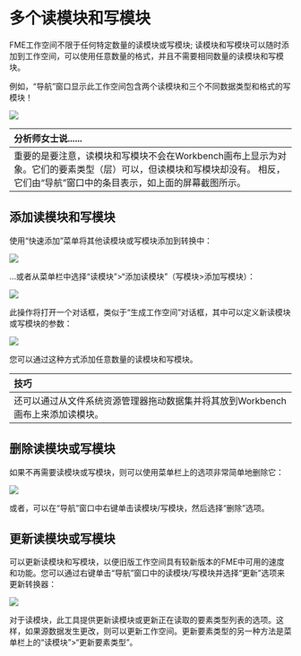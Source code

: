 # 多个读模块和写模块

FME工作空间不限于任何特定数量的读模块或写模块; 读模块和写模块可以随时添加到工作空间，可以使用任意数量的格式，并且不需要相同数量的读模块和写模块。

例如，“导航”窗口显示此工作空间包含两个读模块和三个不同数据类型和格式的写模块！

[![](../../.gitbook/assets/img3.009.multireaderswriters.png)](https://github.com/safesoftware/FMETraining/blob/Desktop-Basic-2018/DesktopBasic3WorkspaceDesign/Images/Img3.009.MultiReadersWriters.png)

|  分析师女士说...... |
| :--- |
|  重要的是要注意，读模块和写模块不会在Workbench画布上显示为对象。它们的要素类型（层）可以，但读模块和写模块却没有。  相反，它们由“导航”窗口中的条目表示，如上面的屏幕截图所示。 |

## 添加读模块和写模块

使用“快速添加”菜单将其他读模块或写模块添加到转换中：

[![](../../.gitbook/assets/img3.010.quickaddreader.png)](https://github.com/safesoftware/FMETraining/blob/Desktop-Basic-2018/DesktopBasic3WorkspaceDesign/Images/Img3.010.QuickAddReader.png)

...或者从菜单栏中选择“读模块”&gt;“添加读模块”（写模块&gt;添加写模块）：

[![](../../.gitbook/assets/img3.011.menureader.png)](https://github.com/safesoftware/FMETraining/blob/Desktop-Basic-2018/DesktopBasic3WorkspaceDesign/Images/Img3.011.MenuReader.png)

此操作将打开一个对话框，类似于“生成工作空间”对话框，其中可以定义新读模块或写模块的参数：

[![](../../.gitbook/assets/img3.012.readerwriterdialog.png)](https://github.com/safesoftware/FMETraining/blob/Desktop-Basic-2018/DesktopBasic3WorkspaceDesign/Images/Img3.012.ReaderWriterDialog.png)

您可以通过这种方式添加任意数量的读模块和写模块。

|  技巧 |
| :--- |
|  还可以通过从文件系统资源管理器拖动数据集并将其放到Workbench画布上来添加读模块。 |

## 删除读模块或写模块

如果不再需要读模块或写模块，则可以使用菜单栏上的选项非常简单地删除它：

[![](../../.gitbook/assets/img3.013.menureaderremove.png)](https://github.com/safesoftware/FMETraining/blob/Desktop-Basic-2018/DesktopBasic3WorkspaceDesign/Images/Img3.013.MenuReaderRemove.png)

或者，可以在“导航”窗口中右键单击读模块/写模块，然后选择“删除”选项。

## 更新读模块或写模块

可以更新读模块和写模块，以便旧版工作空间具有较新版本的FME中可用的速度和功能。您可以通过右键单击“导航”窗口中的读模块/写模块并选择“更新”选项来更新转换器：

[![](../../.gitbook/assets/img3.014.readerwriterupdate.png)](https://github.com/safesoftware/FMETraining/blob/Desktop-Basic-2018/DesktopBasic3WorkspaceDesign/Images/Img3.014.ReaderWriterUpdate.png)

对于读模块，此工具提供更新读模块或更新正在读取的要素类型列表的选项。这样，如果源数据发生更改，则可以更新工作空间。更新要素类型的另一种方法是菜单栏上的“读模块”&gt;“更新要素类型”。

